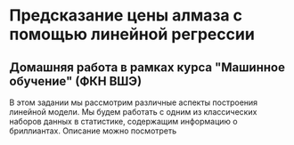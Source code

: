 # Предсказание цены алмаза с помощью линейной регрессии
## Домашняя работа в рамках курса "Машинное обучение" (ФКН ВШЭ)

В этом задании мы рассмотрим различные аспекты построения линейной модели. Мы будем работать с одним из классических наборов данных в статистике, содержащим информацию о бриллиантах. Описание можно посмотреть
